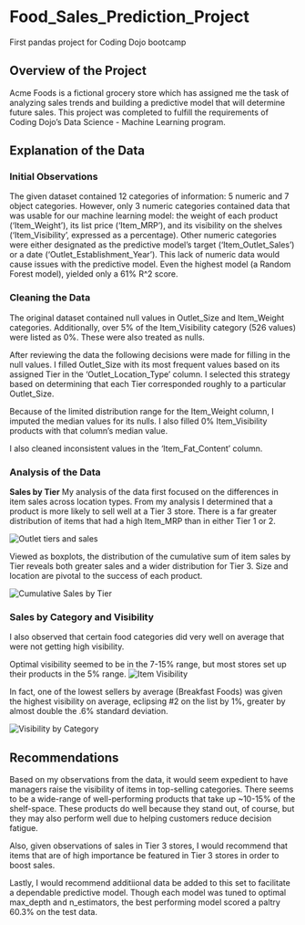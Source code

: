 # Food_Sales_Prediction_Project
First pandas project for Coding Dojo bootcamp

## Overview of the Project


Acme Foods is a fictional grocery store which has assigned me the task of analyzing sales trends and building a predictive model that will determine future sales. This project was completed to fulfill the requirements of Coding Dojo’s Data Science - Machine Learning program.


## Explanation of the Data
### Initial Observations
The given dataset contained 12 categories of information: 5 numeric and 7 object categories. However, only 3 numeric categories contained data that was usable for our machine learning model: the weight of each product (‘Item_Weight’), its list price (‘Item_MRP’), and its visibility on the shelves (‘Item_Visibility’, expressed as a percentage). Other numeric categories were either designated as the predictive model’s target (‘Item_Outlet_Sales’) or a date (‘Outlet_Establishment_Year’). This lack of numeric data would cause issues with the predictive model. Even the highest model (a Random Forest model), yielded only a 61% R^2 score.

### Cleaning the Data

The original dataset contained null values in Outlet_Size and Item_Weight categories. Additionally, over 5% of the Item_Visibility category (526 values) were listed as 0%. These were also treated as nulls.

After reviewing the data the following decisions were made for filling in the null values. I filled Outlet_Size with its most frequent values based on its assigned Tier in the ‘Outlet_Location_Type’ column. I selected this strategy based on determining that each Tier corresponded roughly to a particular Outlet_Size. 

Because of the limited distribution range for the Item_Weight column, I imputed the median values for its nulls. I also filled 0% Item_Visibility products with that column’s median value. 

I also cleaned inconsistent values in the ‘Item_Fat_Content’ column.

### Analysis of the Data

**Sales by Tier**
My analysis of the data first focused on the differences in item sales across location types. From my analysis I determined that a product is more likely to sell well at a Tier 3 store. There is a far greater distribution of items that had a high Item_MRP than in either Tier 1 or 2. 

![Outlet tiers and sales](https://github.com/rgnemasters/Food_Sales_Prediction_Project/blob/main/Unit%20Sales%20by%20Tier%20(1).png)

Viewed as boxplots, the distribution of the cumulative sum of item sales by Tier reveals both greater sales and a wider distribution for Tier 3. Size and location are pivotal to the success of each product. 

![Cumulative Sales by Tier](https://github.com/rgnemasters/Food_Sales_Prediction_Project/blob/main/Cumulative%20Sales%20by%20Tier%20(1).png)

### Sales by Category and Visibility
I also observed that certain food categories did very well on average that were not getting high visibility. 

Optimal visibility seemed to be in the 7-15% range, but most stores set up their products in the 5% range.
![Item Visibility](https://github.com/rgnemasters/Food_Sales_Prediction_Project/blob/main/item_vis_image_final2%20(1).png)

In fact, one of the lowest sellers by average (Breakfast Foods) was given the highest visibility on average, eclipsing #2 on the list by 1%, greater by almost double the .6% standard deviation. 

![Visibility by Category](https://github.com/rgnemasters/Food_Sales_Prediction_Project/blob/main/vis_by_category1%20(1).png)

## Recommendations
Based on my observations from the data, it would seem expedient to have managers raise the visibility of items in top-selling categories. There seems to be a wide-range of well-performing products that take up ~10-15% of the shelf-space. These products do well because they stand out, of course, but they may also perform well due to helping customers reduce decision fatigue.

Also, given observations of sales in Tier 3 stores, I would recommend that items that are of high importance be featured in Tier 3 stores in order to boost sales. 

Lastly, I would recommend additiional data be added to this set to facilitate a dependable predictive model. Though each model was tuned to optimal max_depth and n_estimators, the best performing model scored a paltry 60.3% on the test data.

